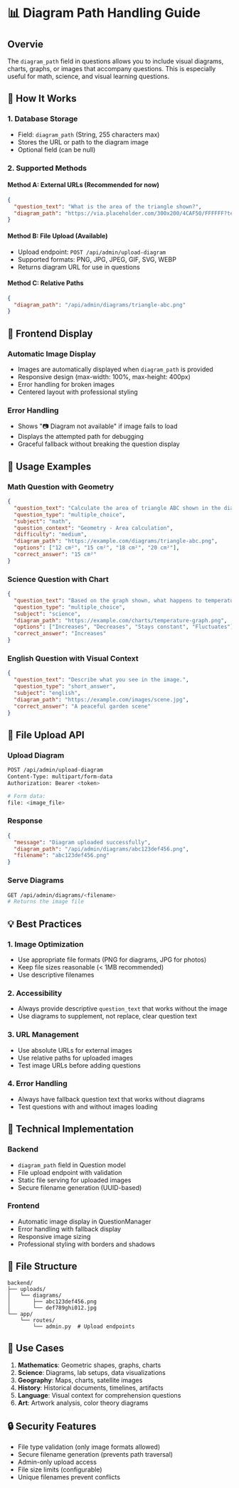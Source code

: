 # 📊 Diagram Path Handling Guide

## Overvie
The `diagram_path` field in questions allows you to include visual diagrams, charts, graphs, or images that accompany questions. This is especially useful for math, science, and visual learning questions.

## 🔧 How It Works

### 1. **Database Storage**
- Field: `diagram_path` (String, 255 characters max)
- Stores the URL or path to the diagram image
- Optional field (can be null)

### 2. **Supported Methods**

#### **Method A: External URLs (Recommended for now)**
```json
{
  "question_text": "What is the area of the triangle shown?",
  "diagram_path": "https://via.placeholder.com/300x200/4CAF50/FFFFFF?text=Triangle"
}
```

#### **Method B: File Upload (Available)**
- Upload endpoint: `POST /api/admin/upload-diagram`
- Supported formats: PNG, JPG, JPEG, GIF, SVG, WEBP
- Returns diagram URL for use in questions

#### **Method C: Relative Paths**
```json
{
  "diagram_path": "/api/admin/diagrams/triangle-abc.png"
}
```

## 🎨 Frontend Display

### **Automatic Image Display**
- Images are automatically displayed when `diagram_path` is provided
- Responsive design (max-width: 100%, max-height: 400px)
- Error handling for broken images
- Centered layout with professional styling

### **Error Handling**
- Shows "📷 Diagram not available" if image fails to load
- Displays the attempted path for debugging
- Graceful fallback without breaking the question display

## 📝 Usage Examples

### **Math Question with Geometry**
```json
{
  "question_text": "Calculate the area of triangle ABC shown in the diagram.",
  "question_type": "multiple_choice",
  "subject": "math",
  "question_context": "Geometry - Area calculation",
  "difficulty": "medium",
  "diagram_path": "https://example.com/diagrams/triangle-abc.png",
  "options": ["12 cm²", "15 cm²", "18 cm²", "20 cm²"],
  "correct_answer": "15 cm²"
}
```

### **Science Question with Chart**
```json
{
  "question_text": "Based on the graph shown, what happens to temperature over time?",
  "question_type": "multiple_choice",
  "subject": "science",
  "diagram_path": "https://example.com/charts/temperature-graph.png",
  "options": ["Increases", "Decreases", "Stays constant", "Fluctuates"],
  "correct_answer": "Increases"
}
```

### **English Question with Visual Context**
```json
{
  "question_text": "Describe what you see in the image.",
  "question_type": "short_answer",
  "subject": "english",
  "diagram_path": "https://example.com/images/scene.jpg",
  "correct_answer": "A peaceful garden scene"
}
```

## 🚀 File Upload API

### **Upload Diagram**
```bash
POST /api/admin/upload-diagram
Content-Type: multipart/form-data
Authorization: Bearer <token>

# Form data:
file: <image_file>
```

### **Response**
```json
{
  "message": "Diagram uploaded successfully",
  "diagram_path": "/api/admin/diagrams/abc123def456.png",
  "filename": "abc123def456.png"
}
```

### **Serve Diagrams**
```bash
GET /api/admin/diagrams/<filename>
# Returns the image file
```

## 💡 Best Practices

### **1. Image Optimization**
- Use appropriate file formats (PNG for diagrams, JPG for photos)
- Keep file sizes reasonable (< 1MB recommended)
- Use descriptive filenames

### **2. Accessibility**
- Always provide descriptive `question_text` that works without the image
- Use diagrams to supplement, not replace, clear question text

### **3. URL Management**
- Use absolute URLs for external images
- Use relative paths for uploaded images
- Test image URLs before adding questions

### **4. Error Handling**
- Always have fallback question text that works without diagrams
- Test questions with and without images loading

## 🔧 Technical Implementation

### **Backend**
- `diagram_path` field in Question model
- File upload endpoint with validation
- Static file serving for uploaded images
- Secure filename generation (UUID-based)

### **Frontend**
- Automatic image display in QuestionManager
- Error handling with fallback display
- Responsive image sizing
- Professional styling with borders and shadows

## 📁 File Structure
```
backend/
├── uploads/
│   └── diagrams/
│       ├── abc123def456.png
│       └── def789ghi012.jpg
└── app/
    └── routes/
        └── admin.py  # Upload endpoints
```

## 🎯 Use Cases

1. **Mathematics**: Geometric shapes, graphs, charts
2. **Science**: Diagrams, lab setups, data visualizations  
3. **Geography**: Maps, charts, satellite images
4. **History**: Historical documents, timelines, artifacts
5. **Language**: Visual context for comprehension questions
6. **Art**: Artwork analysis, color theory diagrams

## 🔒 Security Features

- File type validation (only image formats allowed)
- Secure filename generation (prevents path traversal)
- Admin-only upload access
- File size limits (configurable)
- Unique filenames prevent conflicts
